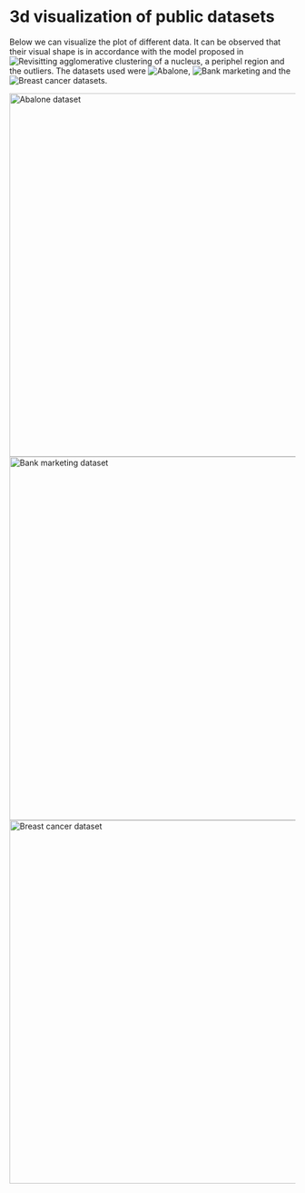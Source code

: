 # 3d visualization of public datasets

Below we can visualize the plot of different data. It can be observed that their visual shape is in accordance with the model proposed in ![Revisitting agglomerative clustering](https://arxiv.org/abs/2005.07995) of a nucleus, a periphel region and the outliers. The datasets used were ![Abalone](https://archive.ics.uci.edu/ml/datasets/abalone), ![Bank marketing](https://archive.ics.uci.edu/ml/datasets/Bank+Marketing) and the ![Breast cancer](https://archive.ics.uci.edu/ml/datasets/Breast+Cancer+Wisconsin+(Diagnostic)) datasets.



<a href="https://archive.ics.uci.edu/ml/datasets/abalone">
<img src="https://github.com/ericktokuda/hieclust/raw/master/animations/abalone_055.gif" title="Abalone dataset" width="640">
</a>



<a href="https://archive.ics.uci.edu/ml/datasets/Bank+Marketing">
<img src="https://github.com/ericktokuda/hieclust/raw/master/animations/bank_marketing_430.gif" title="Bank marketing dataset" width="640">
</a>



<a href="https://archive.ics.uci.edu/ml/datasets/Breast+Cancer+Wisconsin+(Diagnostic)">
<img src="https://github.com/ericktokuda/hieclust/raw/master/animations/cancer_555.gif" title="Breast cancer dataset" width="640">
</a>

